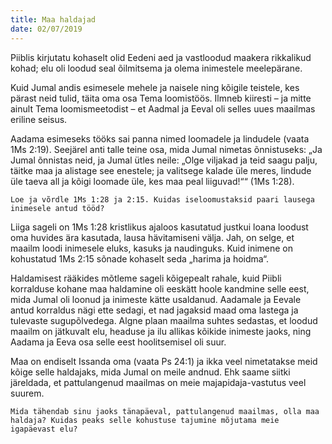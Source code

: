 ```yaml
---
title: Maa haldajad
date: 02/07/2019
---
```


Piiblis kirjutatu kohaselt olid Eedeni aed ja vastloodud maakera rikkalikud kohad; elu oli loodud seal õilmitsema ja olema inimestele meelepärane.

Kuid Jumal andis esimesele mehele ja naisele ning kõigile teistele, kes pärast neid tulid, täita oma osa Tema loomistöös. Ilmneb kiiresti – ja mitte ainult Tema loomismeetodist – et Aadmal ja Eeval oli selles uues maailmas eriline seisus.

Aadama esimeseks tööks sai panna nimed loomadele ja lindudele (vaata 1Ms 2:19). Seejärel anti talle teine osa, mida Jumal nimetas õnnistuseks: „Ja Jumal õnnistas neid, ja Jumal ütles neile: „Olge viljakad ja teid saagu palju, täitke maa ja alistage see enestele; ja valitsege kalade üle meres, lindude üle taeva all ja kõigi loomade üle, kes maa peal liiguvad!““ (1Ms 1:28).

`Loe ja võrdle 1Ms 1:28 ja 2:15. Kuidas iseloomustaksid paari lausega inimesele antud tööd?`

Liiga sageli on 1Ms 1:28 kristlikus ajaloos kasutatud justkui loana loodust oma huvides ära kasutada, lausa hävitamiseni välja. Jah, on selge, et maailm loodi inimesele eluks, kasuks ja naudinguks. Kuid inimene on kohustatud 1Ms 2:15 sõnade kohaselt seda „harima ja hoidma“.

Haldamisest rääkides mõtleme sageli kõigepealt rahale, kuid Piibli korralduse kohane maa haldamine oli eeskätt hoole kandmine selle eest, mida Jumal oli loonud ja inimeste kätte usaldanud. Aadamale ja Eevale antud korraldus nägi ette sedagi, et nad jagaksid maad oma lastega ja tulevaste sugupõlvedega. Algne plaan maailma suhtes sedastas, et loodud maailm on jätkuvalt elu, headuse ja ilu allikas kõikide inimeste jaoks, ning Aadama ja Eeva osa selle eest hoolitsemisel oli suur.

Maa on endiselt Issanda oma (vaata Ps 24:1) ja ikka veel nimetatakse meid kõige selle haldajaks, mida Jumal on meile andnud. Ehk saame siitki järeldada, et pattulangenud maailmas on meie majapidaja-vastutus veel suurem.

`Mida tähendab sinu jaoks tänapäeval, pattulangenud maailmas, olla maa haldaja? Kuidas peaks selle kohustuse tajumine mõjutama meie igapäevast elu?`

